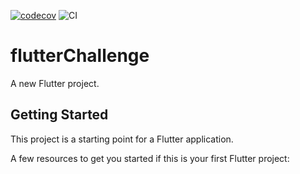 [![codecov](https://codecov.io/gh/pedrocganem/flutter-challenge/branch/master/graph/badge.svg?token=HVHZLE7GIT)](https://codecov.io/gh/pedrocganem/flutter-challenge) ![CI](https://github.com/pedrocganem/flutter-challenge/actions/workflows/main.yml/badge.svg)

# flutterChallenge

A new Flutter project.

## Getting Started

This project is a starting point for a Flutter application.

A few resources to get you started if this is your first Flutter project:
